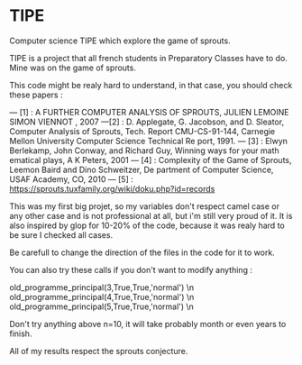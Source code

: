 # TIPE
Computer science TIPE which explore the game of sprouts.

TIPE is a project that all french students in Preparatory Classes have to do.
Mine was on the game of sprouts.

This code might be realy hard to understand, in that case, you should check these papers :

— [1] : A FURTHER COMPUTER ANALYSIS OF SPROUTS, JULIEN LEMOINE
SIMON VIENNOT , 2007
 —[2] : D. Applegate, G. Jacobson, and D. Sleator, Computer Analysis of Sprouts, Tech.
 Report CMU-CS-91-144, Carnegie Mellon University Computer Science Technical Re
port, 1991.
 — [3] : Elwyn Berlekamp, John Conway, and Richard Guy, Winning ways for your math
ematical plays, A K Peters, 2001
 — [4] : Complexity of the Game of Sprouts, Leemon Baird and Dino Schweitzer, De
partment of Computer Science, USAF Academy, CO, 2010
 — [5] : https://sprouts.tuxfamily.org/wiki/doku.php?id=records
 
This was my first big projet, so my variables don't respect camel case or any other case and is not professional at all, but i'm still very proud of it.
It is also inspired by glop for 10-20% of the code, because it was realy hard to be sure I checked all cases.

Be carefull to change the direction of the files in the code for it to work.

You can also try these calls if you don't want to modify anything :

old_programme_principal(3,True,True,'normal')            \n
old_programme_principal(4,True,True,'normal')            \n
old_programme_principal(5,True,True,'normal')            \n

Don't try anything above n=10, it will take probably month or even years to finish.

All of my results respect the sprouts conjecture.
